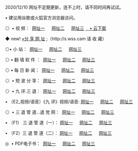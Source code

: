 <p>2020/12/10 网址不定期更新，连不上时，请不同时间再试试。
<p>• 建议用谷歌或火狐官方浏览器访问。
<p>◎  • 视 频： 
<a href="http://heo.guitarhaven.com/" target="_blank">网址一</a> 　 
<a href="http://hrg.guitarhaven.com/" target="_blank">网址二</a> 　 
<a href="http://hrg.guitarhaven.com/b.html" target="_blank">网址三</a>
<a href="https://yadi.sk/d/d0sUeAOpal3njw" target="_blank">　• 云下载 </a></p>
<p>◆ new! <a href="http://huq.guitarhaven.com/a.html">•分 享 网 址</a> ;（http://s.wss.cam 请 收 藏） </p>

<p>◎•  小 站：  
<a href="http://heo.guitarhaven.com/f.html" target="_blank">网址一</a> 　 
<a href="http://hrg.guitarhaven.com/h.html" target="_blank">网址二</a> 　 
<a href="http://hrg.guitarhaven.com/k/" target="_blank">网址三</a></p><p>

<p>◎  • 翻 墙 软 件 ：  
<a href="http://heo.guitarhaven.com/ff/" target="_blank">网址一</a> 　 
<a href="http://hrg.guitarhaven.com/s/read/a1_nd.html" target="_blank">网址二</a> 　 
<a href="http://hrg.guitarhaven.com/ff/index.html" target="_blank">网址三</a></p>
<p>◎  • 每 日 新 闻：  
<a href="http://heo.guitarhaven.com/day/" target="_blank">网址一</a> 　 
<a href="http://hrg.guitarhaven.com/day/" target="_blank">网址二</a> 　 
<a href="http://hrg.guitarhaven.com/day/index.html" target="_blank">网址三</a></p>
<p>◎   • 短 波 分 享：  
<a href="http://heo.guitarhaven.com/h/" target="_blank">网址一</a> 　 
<a href="http://hrg.guitarhaven.com/h/" target="_blank">网址二</a> 　 
<a href="http://hrg.guitarhaven.com/h/index.html" target="_blank">网址三</a></p>
<p>◎   • 九 评.三 退：  
<a href="http://heo.guitarhaven.com/t/" target="_blank">网址一</a> 　 
<a href="http://hrg.guitarhaven.com/v2/index.html" target="_blank">网址二</a> 　 
<a href="http://hrg.guitarhaven.com/tt/index.html" target="_blank">网址三</a> 　</p>
<p>  • （E2_视频/语音）《九 评》视频/语音: 
<a href="http://hrg.guitarhaven.com/7738.html" target="_blank">网址一</a> 　 
<a href="http://hrg.guitarhaven.com/7614.html" target="_blank">网址二</a> 　 
<a href="http://hrg.guitarhaven.com/7633.html" target="_blank">网址三</a></p>
<p>◎   • 三 退 管 道...退 党 网：  
<a href="http://heo.guitarhaven.com/go/td1.html" target="_blank">网址一</a> 　 
<a href="http://hrg.guitarhaven.com/go/td2.html" target="_blank">网址二</a> 　 
<a href="http://hrg.guitarhaven.com/go/td3.html" target="_blank">网址三</a></p>
<p>  • （F1） 三 退 管 道（一）： 
<a href="http://heo.guitarhaven.com/dd/" target="_blank">网址一</a> 　 
<a href="http://hrg.guitarhaven.com/s/read/a1_tdx.html" target="_blank">网址二</a> 　 
<a href="http://hrg.guitarhaven.com/dd/" target="_blank">网址三</a></p>
<p>  • （F2）三 退 管 道（二）： 
<a href="http://hrg.guitarhaven.com/d/" target="_blank">网址一</a> 　 
<a href="http://heo.guitarhaven.com/d/index.html" target="_blank">网址二</a> 　 
<a href="http://hrg.guitarhaven.com/d/" target="_blank">网址三</a></p>
<p>◎   • PDF电子书：  
<a href="http://heo.guitarhaven.com/p/" target="_blank">网址一</a> 　 
<a href="http://hrg.guitarhaven.com/p/index.html" target="_blank">网址二</a> 　 
<a href="http://hrg.guitarhaven.com/p/" target="_blank">网址三</a></p>
